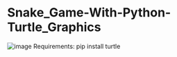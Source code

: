 # Snake_Game-With-Python-Turtle_Graphics
![image](https://user-images.githubusercontent.com/78893155/150667117-be9f5fd1-b5f2-4390-8159-9a479bd1565f.png)
Requirements:
pip install turtle
